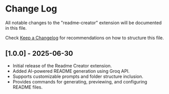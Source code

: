 # Change Log

All notable changes to the "readme-creator" extension will be documented in this file.

Check [Keep a Changelog](http://keepachangelog.com/) for recommendations on how to structure this file.

## [1.0.0] - 2025-06-30

- Initial release of the Readme Creator extension.
- Added AI-powered README generation using Groq API.
- Supports customizable prompts and folder structure inclusion.
- Provides commands for generating, previewing, and configuring README files.
